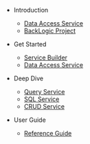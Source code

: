 <!-- docs/_sidebar.md -->
- Introduction
    - [Data Access Service](/DataAccessService)
    - [BackLogic Project](/project)

- Get Started
    - [Service Builder](/GetStarted/getStartedWithServiceBuilder.md "Get Started with Service Builder")
    - [Data Access Service](/GetStarted/getStartedWithDataAccessService.md#Getting-Started-with-Data-Access-Services  "Get Started with Data Access Service")

- Deep Dive
    - [Query Service](/DeepDive/DeepDive-QueryService.md)
    - [SQL Service](/DeepDive/DeepDive-SQLService.md)
    - [CRUD Service](/DeepDive/DeepDive-CRUDService.md)

- User Guide
    - [Reference Guide](/guide/guide.md)
